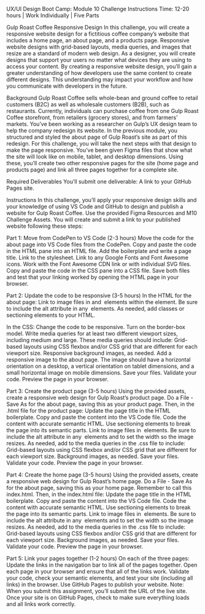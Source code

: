 UX/UI Design Boot Camp: Module 10 Challenge Instructions
Time: 12-20 hours | Work Individually | Five Parts

Gulp Roast Coffee Responsive Design
In this challenge, you will create a responsive website design for a fictitious coffee company’s website that includes a home page, an about page, and a products page. Responsive website designs with grid-based layouts, media queries, and images that resize are a standard of modern web design. As a designer, you will create designs that support your users no matter what devices they are using to access your content. By creating a responsive website design, you’ll gain a greater understanding of how developers use the same content to create different designs. This understanding may impact your workflow and how you communicate with developers in the future.


Background
Gulp Roast Coffee sells whole-bean and ground coffee to retail customers (B2C) as well as wholesale customers (B2B), such as restaurants. Currently, individuals can purchase coffee from one Gulp Roast Coffee storefront, from retailers (grocery stores), and from farmers’ markets. You’ve been working as a researcher on Gulp’s UX design team to help the company redesign its website. In the previous module, you structured and styled the about page of Gulp Roast’s site as part of this redesign.
For this challenge, you will take the next steps with that design to make the page responsive. You’ve been given Figma files that show what the site will look like on mobile, tablet, and desktop dimensions. Using these, you’ll create two other responsive pages for the site (home page and products page) and link all three pages together for a complete site.


Required Deliverables
You’ll submit one deliverable:
A link to your GitHub Pages site.


Instructions
In this challenge, you’ll apply your responsive design skills and your knowledge of using VS Code and GitHub to design and publish a website for Gulp Roast Coffee. Use the provided Figma Resources and M10 Challenge Assets. You will create and submit a link to your published website following these steps:


Part 1: Move from CodePen to VS Code (2-3 hours)
Move the code for the about page into VS Code files from the CodePen.
Copy and paste the code in the HTML pane into an HTML file. 
Add the boilerplate and write a page title. 
Link to the stylesheet. 
Link to any Google Fonts and Font Awesome icons. Work with the Font Awesome CDN link or with individual SVG files. 
Copy and paste the code in the CSS pane into a CSS file. 
Save both files and test that your linking worked by opening the HTML page in your browser. 


Part 2: Update the code to be responsive (3-5 hours)
In the HTML for the about page:
Link to image files in <source> and <img> elements within the <picture> element. Be sure to include the alt attribute in any <img> elements.
As needed, add classes or sectioning elements to your HTML. 


In the CSS:
Change the code to be responsive. 
Turn on the border-box model. 
Write media queries for at least two different viewport sizes, including medium and large. These media queries should include:
Grid-based layouts using CSS flexbox and/or CSS grid that are different for each viewport size.
Responsive background images, as needed.
Add a responsive image to the about page. The image should have a horizontal orientation on a desktop, a vertical orientation on tablet dimensions, and a small horizontal image on mobile dimensions.
Save your files. 
Validate your code. 
Preview the page in your browser.


Part 3: Create the product page (3-5 hours) 
Using the provided assets, create a responsive web design for Gulp Roast’s product page.
Do a File - Save As for the about page, saving this as your product page. Then, in the .html file for the product page:
Update the page title in the HTML boilerplate. 
Copy and paste the content into the VS Code file. 
Code the content with accurate semantic HTML. 
Use sectioning elements to break the page into its semantic parts. 
Link to image files in <img> elements. Be sure to include the alt attribute in any <img> elements and to set the width so the image resizes. 
As needed, add to the media queries in the .css file to include: 
Grid-based layouts using CSS flexbox and/or CSS grid that are different for each viewport size.
Background images, as needed.
Save your files. 
Validate your code. 
Preview the page in your browser.


Part 4: Create the home page (3-5 hours) 
Using the provided assets, create a responsive web design for Gulp Roast’s home page. 
Do a File - Save As for the about page, saving this as your home page. Remember to call this index.html. Then, in the index.html file:
Update the page title in the HTML boilerplate. 
Copy and paste the content into the VS Code file. 
Code the content with accurate semantic HTML. 
Use sectioning elements to break the page into its semantic parts. 
Link to image files in <img> elements. Be sure to include the alt attribute in any <img> elements and to set the width so the image resizes. 
As needed, add to the media queries in the .css file to include: 
Grid-based layouts using CSS flexbox and/or CSS grid that are different for each viewport size.
Background images, as needed.
Save your files. 
Validate your code. 
Preview the page in your browser.


Part 5: Link your pages together (1-2 hours) 
On each of the three pages: 
Update the links in the navigation bar to link all of the pages together. 
Open each page in your browser and ensure that all of the links work. 
Validate your code, check your semantic elements, and test your site (including all links) in the browser. 
Use GitHub Pages to publish your website. Note: When you submit this assignment, you’ll submit the URL of the live site.
Once your site is on GitHub Pages, check to make sure everything loads and all links work correctly. 
